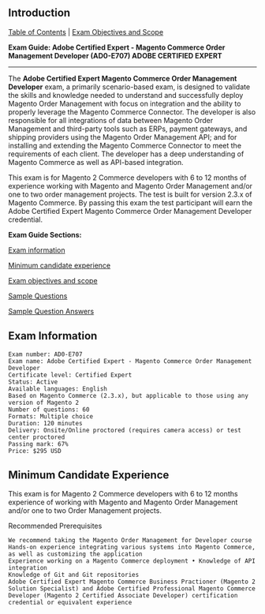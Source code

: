 ## Introduction

[Table of Contents](./) | [Exam Objectives and Scope](./content.md)

**Exam Guide: Adobe Certified Expert - Magento Commerce Order Management Developer (AD0-E707) ADOBE CERTIFIED EXPERT**

-----

The **Adobe Certified Expert Magento Commerce Order Management Developer** exam, a primarily scenario-based exam, is designed to validate the skills and knowledge needed to understand and successfully deploy Magento Order Management with focus on integration and the ability to properly leverage the Magento Commerce Connector. The developer is also responsible for all integrations of data between Magento Order Management and third-party tools such as ERPs, payment gateways, and shipping providers using the Magento Order Management API; and for installing and extending the Magento Commerce Connector to meet the requirements of each client. The developer has a deep understanding of Magento Commerce as well as API-based integration.

This exam is for Magento 2 Commerce developers with 6 to 12 months of experience working with Magento and Magento Order Management and/or one to two order management projects. The test is built for version 2.3.x of Magento Commerce. By passing this exam the test participant will earn the Adobe Certified Expert Magento Commerce Order Management Developer credential.


**Exam Guide Sections:**


[Exam information](#exam-information)

[Minimum candidate experience](#minimum-candidate-experience)

[Exam objectives and scope](./content.md)

[Sample Questions](./q.md)

[Sample Question Answers](./a.md)


## Exam Information


    Exam number: AD0-E707
    Exam name: Adobe Certified Expert - Magento Commerce Order Management Developer
    Certificate level: Certified Expert
    Status: Active
    Available languages: English
    Based on Magento Commerce (2.3.x), but applicable to those using any version of Magento 2
    Number of questions: 60
    Formats: Multiple choice
    Duration: 120 minutes
    Delivery: Onsite/Online proctored (requires camera access) or test center proctored
    Passing mark: 67%
    Price: $295 USD


## Minimum Candidate Experience

This exam is for Magento 2 Commerce developers with 6 to 12 months experience of working with Magento and Magento Order Management and/or one to two Order Management projects.

Recommended Prerequisites

    We recommend taking the Magento Order Management for Developer course
    Hands-on experience integrating various systems into Magento Commerce, as well as customizing the application
    Experience working on a Magento Commerce deployment • Knowledge of API integration
    Knowledge of Git and Git repositories
    Adobe Certified Expert Magento Commerce Business Practioner (Magento 2 Solution Specialist) and Adobe Certified Professional Magento Commerce Developer (Magento 2 Certified Associate Developer) certification credential or equivalent experience

